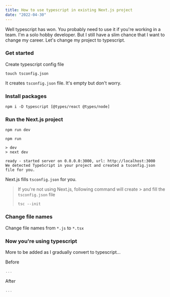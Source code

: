 ```yaml
---
title: How to use typescript in existing Next.js project
date: "2022-04-30"
---
```


Well typescript has won.
You probably need to use it if you're working in a team.
I'm a solo hobby developer.
But I still have a slim chance that I want to change my career.
Let's change my project to typescript.

### Get started

Create typescript config file

```shell
touch tsconfig.json
```

It creates `tsconfig.json` file. It's empty but don't worry.

### Install packages

```shell
npm i -D typescript [@types/react @types/node]
```

### Run the Next.js project

```shell
npm run dev
```

```shell
npm run

> dev
> next dev

ready - started server on 0.0.0.0:3000, url: http://localhost:3000
We detected TypeScript in your project and created a tsconfig.json file for you.
```

Next.js fills `tsconfig.json` for you.

> If you're not using Next.js, following command will create > and fill the `tsconfig.json` file
>
> ```shell
> tsc --init
> ```

### Change file names

Change file names from `*.js` to `*.tsx`

### Now you're using typescript

More to be added as I gradually convert to typescript...

Before

```js
...
```

After

```typescript
...
```
